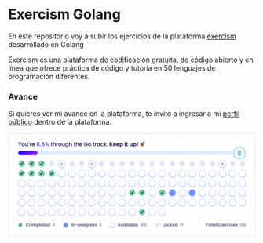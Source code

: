 # Exercism Golang

En este repositorio voy a subir los ejercicios de la plataforma [exercism](https://exercism.org/) desarrollado en Golang

Exercism es una plataforma de codificación gratuita, de código abierto y en línea que ofrece práctica de código y tutoría en 50 lenguajes de programación diferentes.

### Avance

Si quieres ver mi avance en la plataforma, te invito a ingresar a mi [perfil público](https://exercism.org/profiles/frontalinilucas) dentro de la plataforma.

![alt text](https://github.com/frontalinilucas/golang-exercism/blob/main/progress.png?raw=true)
